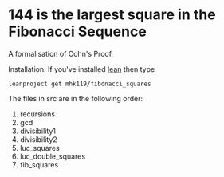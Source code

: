 # 144 is the largest square in the Fibonacci Sequence

A formalisation of Cohn's Proof.

Installation: If you've installed [lean](https://leanprover-community.github.io/get_started.html#regular-install) then type 
```
leanproject get mhk119/fibonacci_squares
```

The files in src are in the following order:
1. recursions
2. gcd
3. divisibility1
4. divisibility2
5. luc_squares
6. luc_double_squares
7. fib_squares
